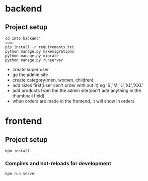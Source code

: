 # backend

## Project setup
    cd into backend'
    run:
    pip install -r requirements.txt
    python manage.py makemigrations
    python manage.py migrate
    python manage.py runserver



 - create super user
 - go the admin site
 - create category(men, women, children)
 - add sizes first(user can't order with out it) eg 'S','M','L','XL','XXL'
 - add products from the the admin site(don't add anything in the thumbnail field)
 - when orders are made in the frontend, it will show in orders




# frontend

## Project setup
```
npm install
```

### Compiles and hot-reloads for development
```
npm run serve